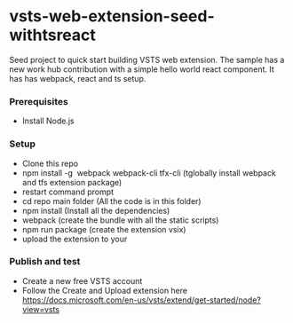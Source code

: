 # vsts-web-extension-seed-withtsreact
Seed project to quick start building VSTS web extension. The sample has a new work hub contribution with a simple hello world react component. It has has webpack, react and ts setup.
### Prerequisites
* Install Node.js

### Setup
* Clone this repo
* npm install -g  webpack webpack-cli tfx-cli (tglobally install webpack and tfs extension package)
* restart command prompt
* cd repo main folder (All the code is in this folder)
* npm install (Install all the dependencies)
* webpack (create the bundle with all the static scripts)
* npm run package (create the extension vsix)
* upload the extension to your

### Publish and test
* Create a new free VSTS account
* Follow the Create and Upload extension here https://docs.microsoft.com/en-us/vsts/extend/get-started/node?view=vsts

